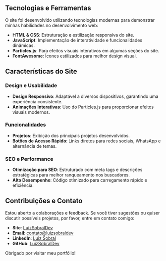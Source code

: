 ## Tecnologias e Ferramentas

O site foi desenvolvido utilizando tecnologias modernas para demonstrar minhas habilidades no desenvolvimento web:

- **HTML & CSS**: Estruturação e estilização responsiva do site.
- **JavaScript**: Implementação de interatividade e funcionalidades dinâmicas.
- **Particles.js**: Para efeitos visuais interativos em algumas seções do site.
- **FontAwesome**: Ícones estilizados para melhor design visual.

## Características do Site

### Design e Usabilidade

- **Design Responsivo**: Adaptável a diversos dispositivos, garantindo uma experiência consistente.
- **Animações Interativas**: Uso do Particles.js para proporcionar efeitos visuais modernos.

### Funcionalidades

- **Projetos**: Exibição dos principais projetos desenvolvidos.
- **Botões de Acesso Rápido**: Links diretos para redes sociais, WhatsApp e alternância de temas.

### SEO e Performance

- **Otimização para SEO**: Estruturado com meta tags e descrições estratégicas para melhor ranqueamento nos buscadores.
- **Alto Desempenho**: Código otimizado para carregamento rápido e eficiência.

## Contribuições e Contato

Estou aberto a colaborações e feedback. Se você tiver sugestões ou quiser discutir possíveis projetos, por favor, entre em contato comigo:

- **Site**: [LuizSobralDev](https://portfolio-rho-one-56.vercel.app/)
- **Email**: [contato@luizsobraldev](mailto:luizsobraldev.com)
- **LinkedIn**: [Luiz Sobral](https://www.linkedin.com/in/luiz-sobral-dev/)
- **GitHub**: [LuizSobralDev](https://github.com/LuizSobralDev)

Obrigado por visitar meu portfólio!
